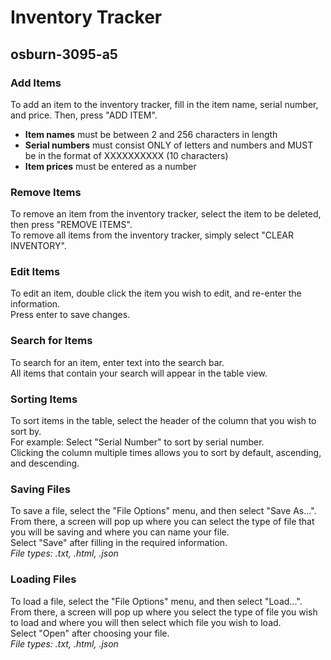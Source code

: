 # Inventory Tracker
## osburn-3095-a5

### Add Items
To add an item to the inventory tracker, fill in the item name, serial number, and price. Then, press "ADD ITEM".
* **Item names** must be between 2 and 256 characters in length
* **Serial numbers** must consist ONLY of letters and numbers and MUST be in the format of XXXXXXXXXX (10 characters)
* **Item prices** must be entered as a number

### Remove Items
To remove an item from the inventory tracker, select the item to be deleted, then press "REMOVE ITEMS".\
To remove all items from the inventory tracker, simply select "CLEAR INVENTORY".

### Edit Items
To edit an item, double click the item you wish to edit, and re-enter the information.\
Press enter to save changes.

### Search for Items
To search for an item, enter text into the search bar.\
All items that contain your search will appear in the table view.

### Sorting Items
To sort items in the table, select the header of the column that you wish to sort by.\
For example: Select "Serial Number" to sort by serial number.\
Clicking the column multiple times allows you to sort by default, ascending, and descending.

### Saving Files
To save a file, select the "File Options" menu, and then select "Save As...".\
From there, a screen will pop up where you can select the type of file that you will be saving and where you can name your file.\
Select "Save" after filling in the required information.\
_File types: .txt, .html, .json_

### Loading Files
To load a file, select the "File Options" menu, and then select "Load...".\
From there, a screen will pop up where you select the type of file you wish to load and where you will then select which file you wish to load.\
Select "Open" after choosing your file.\
_File types: .txt, .html, .json_
